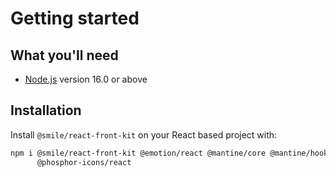 # Getting started

## What you'll need

- [Node.js](https://nodejs.org/en/download/) version 16.0 or above

## Installation

Install `@smile/react-front-kit` on your React based project with:

```bash
npm i @smile/react-front-kit @emotion/react @mantine/core @mantine/hooks @mantine/styles \
      @phosphor-icons/react
```
